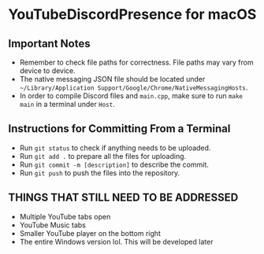 # YouTubeDiscordPresence for macOS
## Important Notes
- Remember to check file paths for correctness. File paths may vary from device to device.
- The native messaging JSON file should be located under ```~/Library/Application Support/Google/Chrome/NativeMessagingHosts```.
- In order to compile Discord files and ```main.cpp```, make sure to run ```make main``` in a terminal under ```Host```.
## Instructions for Committing From a Terminal
 - Run ```git status``` to check if anything needs to be uploaded.
 - Run ```git add .``` to prepare all the files for uploading.
 - Run ```git commit -m [description]``` to describe the commit.
 - Run ```git push``` to push the files into the repository.
## THINGS THAT STILL NEED TO BE ADDRESSED
 - Multiple YouTube tabs open
 - YouTube Music tabs
 - Smaller YouTube player on the bottom right
 - The entire Windows version lol. This will be developed later